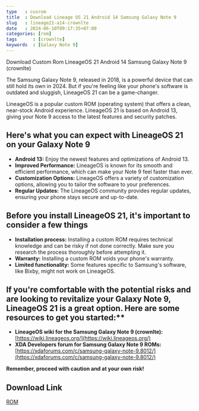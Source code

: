 ```yaml
---
type   : cusrom
title  : Download Lineage OS 21 Android 14 Samsung Galaxy Note 9
slug   : lineage21-a14-crownlte
date   : 2024-06-10T09:17:35+07:00
categories: [rom]
tags      : [crownlte]
keywords  : [Galaxy Note 9]
---
```


Download Custom Rom LineageOS 21 Android 14 Samsung Galaxy Note 9 (crownlte)

The Samsung Galaxy Note 9, released in 2018, is a powerful device that can still hold its own in 2024. But if you're feeling like your phone's software is outdated and sluggish, LineageOS 21 can be a game-changer.

LineageOS is a popular custom ROM (operating system) that offers a clean, near-stock Android experience. LineageOS 21 is based on Android 13, giving your Note 9 access to the latest features and security patches.

## Here's what you can expect with LineageOS 21 on your Galaxy Note 9

* **Android 13:** Enjoy the newest features and optimizations of Android 13.
* **Improved Performance:** LineageOS is known for its smooth and efficient performance, which can make your Note 9 feel faster than ever.
* **Customization Options:** LineageOS offers a variety of customization options, allowing you to tailor the software to your preferences.
* **Regular Updates:** The LineageOS community provides regular updates, ensuring your phone stays secure and up-to-date.

## Before you install LineageOS 21, it's important to consider a few things

* **Installation process:** Installing a custom ROM requires technical knowledge and can be risky if not done correctly.  Make sure you research the process thoroughly before attempting it.
* **Warranty:** Installing a custom ROM voids your phone's warranty.
* **Limited functionality:** Some features specific to Samsung's software, like Bixby, might not work on LineageOS.

## If you're comfortable with the potential risks and are looking to revitalize your Galaxy Note 9, LineageOS 21 is a great option. Here are some resources to get you started:**

* **LineageOS wiki for the Samsung Galaxy Note 9 (crownlte):** [https://wiki.lineageos.org/](https://wiki.lineageos.org/)
* **XDA Developers forum for Samsung Galaxy Note 9 ROMs:** [https://xdaforums.com/c/samsung-galaxy-note-9.8012/](https://xdaforums.com/c/samsung-galaxy-note-9.8012/)

**Remember, proceed with caution and at your own risk!**

## Download Link
[ROM](https://t.me/wahyu6070files/520?single)
